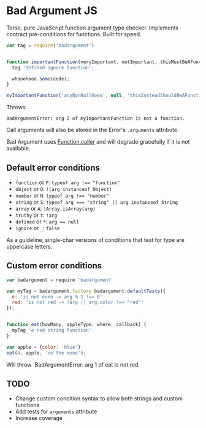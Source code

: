 Bad Argument JS
===============

Terse, pure JavaScript function argument type checker.
Implements contract pre-conditions for functions.
Built for speed.


```javascript
var tag = require('badargument')


function importantFunction(veryImportant, notImportant, thisMustBeAFunction) {
  tag 'defined ignore function';

  whooohooo.some(code);
}

myImportantFunction('anyNonNullGoes', null, 'thisInsteadShouldBeAFunction');
```

Throws:
```
BadArgumentError: arg 2 of myImportantFunction is not a function.
```
Call arguments will also be stored in the Error's `.arguments` attribute.

Bad Argument uses [Function.caller](https://developer.mozilla.org/en-US/docs/Web/JavaScript/Reference/Global_Objects/Function/caller)
and will degrade gracefully if it is not available.


Default error conditions
------------------------
 * `function` or `F`: `typeof arg !== "function"`
 * `object` or `O`: `!(arg instanceof Object)`
 * `number` or `N`: `typeof arg !== "number"`
 * `string` or `S`: `typeof arg === "string" || arg instanceof String`
 * `array` or `A`: `!Array.isArray(arg)`
 * `truthy` or `t`: `!arg`
 * `defined` or `*`: `arg == null`
 * `ignore` or `_`: `false`

As a guideline, single-char versions of conditions that test for type are uppercase letters.


Custom error conditions
-----------------------
```javascript
var badargument = require 'badargument'

var myTag = badargument.factory badargument.defaultTests({
  e: 'is not even -> arg % 2 !== 0'
  red: 'is not red -> !arg || arg.color !== "red"'
});


function eat(howMany, appleType, where, callback) {
  myTag 'e red string function'
}

var apple = {color: 'blue'}
eat(4, apple, 'on the moon');
```
Will throw `BadArgumentError: arg 1 of eat is not red.


TODO
----
* Change custom condition syntax to allow both strings and custom functions
* Add tests for `arguments` attribute
* Increase coverage
